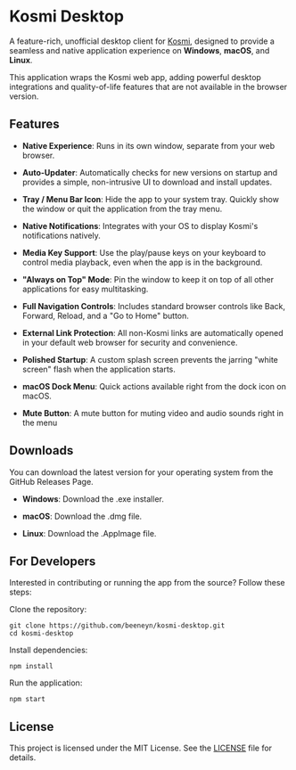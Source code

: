 # Kosmi Desktop

A feature-rich, unofficial desktop client for [Kosmi](https://kosmi.io), designed to provide a seamless and native application experience on **Windows**, **macOS**, and **Linux**.

This application wraps the Kosmi web app, adding powerful desktop integrations and quality-of-life features that are not available in the browser version.

## Features

 - **Native Experience**: Runs in its own window, separate from your web
   browser.
- **Auto-Updater**: Automatically checks for new versions on startup and
   provides a simple, non-intrusive UI to download and install updates.
   
-   **Tray / Menu Bar Icon**: Hide the app to your system tray. Quickly show
   the window or quit the application from the tray menu.
   
-   **Native Notifications**: Integrates with your OS to display Kosmi's
   notifications natively.
   
-   **Media Key Support**: Use the play/pause keys on your keyboard to
   control media playback, even when the app is in the background.
   
-   **"Always on Top" Mode**: Pin the window to keep it on top of all other
   applications for easy multitasking.
   
-   **Full Navigation Controls**: Includes standard browser controls like
   Back, Forward, Reload, and a "Go to Home" button.
   
-   **External Link Protection**: All non-Kosmi links are automatically
   opened in your default web browser for security and convenience.
   
-   **Polished Startup**: A custom splash screen prevents the jarring "white
   screen" flash when the application starts.
   
-   **macOS Dock Menu**: Quick actions available right from the dock icon on
   macOS.
- **Mute Button**: A mute button for muting video and audio sounds right in the menu

## Downloads

You can download the latest version for your operating system from the GitHub Releases Page.

- **Windows**: Download the .exe installer.

- **macOS**: Download the .dmg file.

- **Linux**: Download the .AppImage file.

## For Developers

Interested in contributing or running the app from the source? Follow these steps:

Clone the repository:

    git clone https://github.com/beeneyn/kosmi-desktop.git
    cd kosmi-desktop

Install dependencies:

    npm install

Run the application:

    npm start

## License
This project is licensed under the MIT License. See the [LICENSE](https://github.com/beeneyn/kosmi-desktop/blob/main/LICENSE) file for details.
